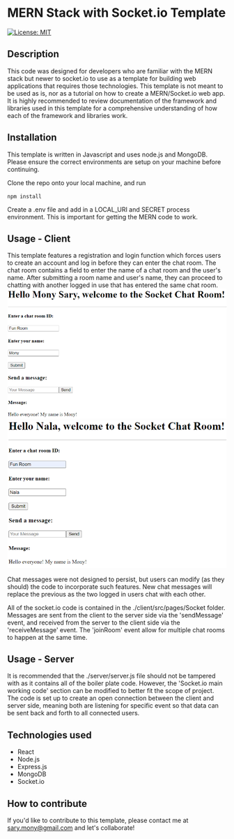 # MERN Stack with Socket.io Template
[![License: MIT](https://img.shields.io/badge/License-MIT-yellow.svg)](https://opensource.org/licenses/MIT)

## Description
This code was designed for developers who are familiar with the MERN stack but newer to socket.io to use as a template for building web applications that requires those technologies. This template is not meant to be used as is, nor as a tutorial on how to create a MERN/Socket.io web app. It is highly recommended to review documentation of the framework and libraries used in this template for a comprehensive understanding of how each of the framework and libraries work.

## Installation
This template is written in Javascript and uses node.js and MongoDB. Please ensure the correct environments are setup on your machine before continuing.

Clone the repo onto your local machine, and run
`````
npm install
`````
Create a .env file and add in a LOCAL_URI and SECRET process environment. This is important for getting the MERN code to work.

## Usage - Client
This template features a registration and login function which forces users to create an account and log in before they can enter the chat room. The chat room contains a field to enter the name of a chat room and the user's name. After submitting a room name and user's name, they can proceed to chatting with another logged in use that has entered the same chat room.
![mony-enter-chat-room](./assets/images/mony-enter-chat-room.png)
![nala-enter-chat-room](./assets/images/nala-enter-chat-room.png)

Chat messages were not designed to persist, but users can modify (as they should) the code to incorporate such features. New chat messages will replace the previous as the two logged in users chat with each other.

All of the socket.io code is contained in the ./client/src/pages/Socket folder. Messages are sent from the client to the server side via the 'sendMessage' event, and received from the server to the client side via the 'receiveMessage' event. The 'joinRoom' event allow for multiple chat rooms to happen at the same time.

## Usage - Server
It is recommended that the ./server/server.js file should not be tampered with as it contains all of the boiler plate code. However, the 'Socket.io main working code' section can be modified to better fit the scope of project. The code is set up to create an open connection between the client and server side, meaning both are listening for specific event so that data can be sent back and forth to all connected users.

## Technologies used
- React
- Node.js
- Express.js
- MongoDB
- Socket.io

## How to contribute
If you'd like to contribute to this template, please contact me at sary.mony@gmail.com and let's collaborate!
